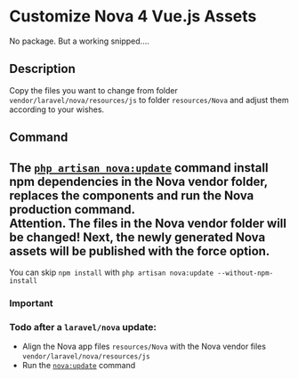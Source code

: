 # Customize Nova 4 Vue.js Assets

No package. But a working snipped....

## Description
Copy the files you want to change from folder `vendor/laravel/nova/resources/js` to folder `resources/Nova` and adjust them according to your wishes.  

## Command  
The [`php artisan nova:update`](app/Console/Commands/Nova/NovaUpdateCommand.php) command install npm dependencies in the Nova vendor folder, 
replaces the components and run the Nova production command.   
Attention. The files in the Nova vendor folder will be changed!
Next, the newly generated Nova assets will be published with the force option.  
---
You can skip `npm install` with `php artisan nova:update --without-npm-install`

### Important
### Todo after a `laravel/nova` update:
* Align the Nova app files `resources/Nova` with the Nova vendor files `vendor/laravel/nova/resources/js`
* Run the [`nova:update`](app/Console/Commands/Nova/NovaUpdateCommand.php) command
